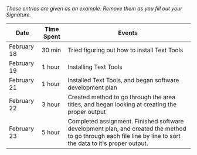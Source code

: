 *These entries are given as an example. Remove them as you fill out your Signature.*

| Date         | Time Spent | Events
|--------------|------------|--------------------
| February 18  | 30 min     | Tried figuring out how to install Text Tools
| February 19  | 1 hour     | Installing Text Tools
| February 21  | 1 hour     | Installed Text Tools, and began software development plan
| February 22  | 3 hour     | Created method to go through the area titles, and began looking at creating the proper output
| February 23  | 5 hour     | Completed assignment. Finished software development plan, and created the method to go through each file line by line to sort the data to it's proper output.
